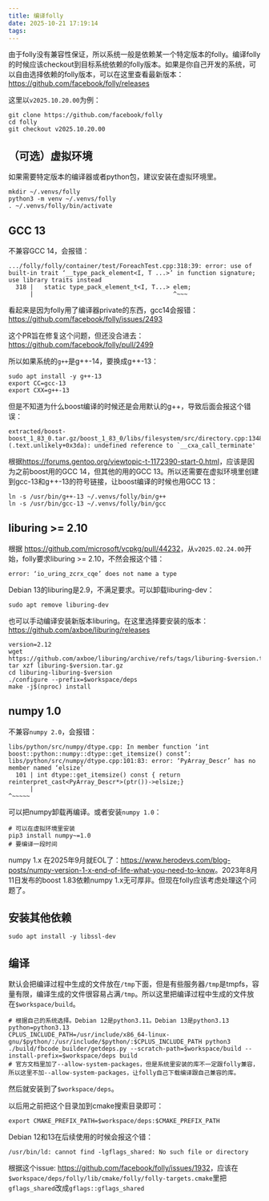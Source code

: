 ```yaml
---
title: 编译folly
date: 2025-10-21 17:19:14
tags:
---
```


由于folly没有兼容性保证，所以系统一般是依赖某一个特定版本的folly。编译folly的时候应该checkout到目标系统依赖的folly版本。如果是你自己开发的系统，可以自由选择依赖的folly版本，可以在这里查看最新版本：<https://github.com/facebook/folly/releases>

这里以`v2025.10.20.00`为例：

```shell
git clone https://github.com/facebook/folly
cd folly
git checkout v2025.10.20.00
```

## （可选）虚拟环境

如果需要特定版本的编译器或者python包，建议安装在虚拟环境里。

```shell
mkdir ~/.venvs/folly
python3 -m venv ~/.venvs/folly
. ~/.venvs/folly/bin/activate
```

## GCC 13

不兼容GCC 14，会报错：

```text
.../folly/folly/container/test/ForeachTest.cpp:318:39: error: use of built-in trait ‘__type_pack_element<I, T ...>’ in function signature; use library traits instead
  318 |   static type_pack_element_t<I, T...> elem;
      |                                       ^~~~
```

看起来是因为folly用了编译器private的东西，gcc14会报错：<https://github.com/facebook/folly/issues/2493>

这个PR旨在修复这个问题，但还没合进去：<https://github.com/facebook/folly/pull/2499>

所以如果系统的`g++`是g++-14，要换成g++-13：

```shell
sudo apt install -y g++-13
export CC=gcc-13
export CXX=g++-13
```

但是不知道为什么boost编译的时候还是会用默认的g++，导致后面会报这个错误：

```text
extracted/boost-boost_1_83_0.tar.gz/boost_1_83_0/libs/filesystem/src/directory.cpp:1348:(.text.unlikely+0x3da): undefined reference to `__cxa_call_terminate'
```

根据<https://forums.gentoo.org/viewtopic-t-1172390-start-0.html>，应该是因为之前boost用的GCC 14，但其他的用的GCC 13。所以还需要在虚拟环境里创建到gcc-13和g++-13的符号链接，让boost编译的时候也用GCC 13：

```shell
ln -s /usr/bin/g++-13 ~/.venvs/folly/bin/g++
ln -s /usr/bin/gcc-13 ~/.venvs/folly/bin/gcc
```

## liburing >= 2.10

根据 <https://github.com/microsoft/vcpkg/pull/44232>，从`v2025.02.24.00`开始，folly要求liburing >= 2.10，不然会报这个错：

```text
error: ‘io_uring_zcrx_cqe’ does not name a type
```

Debian 13的liburing是2.9，不满足要求。可以卸载liburing-dev：

```shell
sudo apt remove liburing-dev
```

也可以手动编译安装新版本liburing。在这里选择要安装的版本：<https://github.com/axboe/liburing/releases>

```shell
version=2.12
wget https://github.com/axboe/liburing/archive/refs/tags/liburing-$version.tar.gz
tar xzf liburing-$version.tar.gz
cd liburing-liburing-$version
./configure --prefix=$workspace/deps
make -j$(nproc) install
```

## numpy 1.0

不兼容`numpy 2.0`，会报错：

```text
libs/python/src/numpy/dtype.cpp: In member function ‘int boost::python::numpy::dtype::get_itemsize() const’:
libs/python/src/numpy/dtype.cpp:101:83: error: ‘PyArray_Descr’ has no member named ‘elsize’
  101 | int dtype::get_itemsize() const { return reinterpret_cast<PyArray_Descr*>(ptr())->elsize;}
      |                                                                                   ^~~~~~
```

可以把numpy卸载再编译。或者安装`numpy 1.0`：

```shell
# 可以在虚拟环境里安装
pip3 install numpy~=1.0
# 要编译一段时间
```

numpy 1.x 在2025年9月就EOL了：<https://www.herodevs.com/blog-posts/numpy-version-1-x-end-of-life-what-you-need-to-know>。2023年8月11日发布的boost 1.83依赖numpy 1.x无可厚非。但现在folly应该考虑处理这个问题了。

## 安装其他依赖

```shell
sudo apt install -y libssl-dev
```

## 编译

默认会把编译过程中生成的文件放在`/tmp`下面，但是有些服务器`/tmp`是tmpfs，容量有限，编译生成的文件很容易占满`/tmp`。所以这里把编译过程中生成的文件放在`$workspace/build`。

```shell
# 根据自己的系统选择。Debian 12是python3.11。Debian 13是python3.13
python=python3.13
CPLUS_INCLUDE_PATH=/usr/include/x86_64-linux-gnu/$python/:/usr/include/$python/:$CPLUS_INCLUDE_PATH python3 ./build/fbcode_builder/getdeps.py --scratch-path=$workspace/build --install-prefix=$workspace/deps build
# 官方文档里加了--allow-system-packages，但是系统里安装的库不一定跟folly兼容，所以这里不加--allow-system-packages，让folly自己下载编译跟自己兼容的库。
```

然后就安装到了`$workspace/deps`。

以后用之前把这个目录加到cmake搜索目录即可：

```shell
export CMAKE_PREFIX_PATH=$workspace/deps:$CMAKE_PREFIX_PATH
```

Debian 12和13在后续使用的时候会报这个错：

```text
/usr/bin/ld: cannot find -lgflags_shared: No such file or directory
```

根据这个issue: <https://github.com/facebook/folly/issues/1932>，应该在`$workspace/deps/folly/lib/cmake/folly/folly-targets.cmake`里把`gflags_shared`改成`gflags::gflags_shared`
